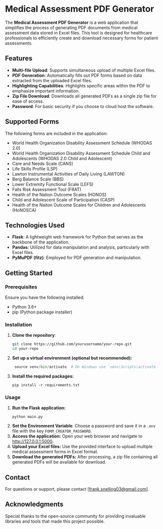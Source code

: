 # Medical Assessment PDF Generator

The **Medical Assessment PDF Generator** is a web application that simplifies the process of generating PDF documents from medical assessment data stored in Excel files. This tool is designed for healthcare professionals to efficiently create and download necessary forms for patient assessments.

## Features

- **Multi-file Upload**: Supports simultaneous upload of multiple Excel files.
- **PDF Generation**: Automatically fills out PDF forms based on data extracted from the uploaded Excel files.
- **Highlighting Capabilities**: Highlights specific areas within the PDF to emphasize important information.
- **Zip File Download**: Downloads all generated PDFs as a single zip file for ease of access.
- **Password**: For basic security if you choose to cloud host the software.

## Supported Forms

The following forms are included in the application:

- World Health Organization Disability Assessment Schedule (WHODAS 2.0)
- World Health Organization Disability Assessment Schedule Child and Adolescents (WHODAS 2.0 Child and Adolescent)
- Care and Needs Scale (CANS)
- Life Skills Profile (LSP)
- Lawton Instrumental Activities of Daily Living (LAWTON)
- Berg Balance Scale (BBS)
- Lower Extremity Functional Scale (LEFS)
- Falls Risk Assessment Tool (FRAT)
- Health of the Nation Outcome Scales (HONOS)
- Child and Adolescent Scale of Participation (CASP)
- Health of the Naiton Outcome Scales for Children and Adolescents (HoNOSCA)

## Technologies Used

- **Flask**: A lightweight web framework for Python that serves as the backbone of the application.
- **Pandas**: Utilized for data manipulation and analysis, particularly with Excel files.
- **PyMuPDF (fitz)**: Employed for PDF generation and manipulation.

## Getting Started

### Prerequisites

Ensure you have the following installed:

- Python 3.6+
- pip (Python package installer)

### Installation

1. **Clone the repository**:
   ```bash
   git clone https://github.com/yourusername/your-repo.git
   cd your-repo
   
2. **Set up a virtual environment (optional but recommended):**
   ```python -m venv venv
    source venv/bin/activate  # On Windows use `venv\Scripts\activate
   
3. **Install the required packages:**
   ```
   pip install -r requirements.txt

### Usage
1. **Run the Flask application:**
   ```
   python main.py
   ```
2. **Set the Environment Variable**: Choose a password and save it in a `.env` file with the key `FORM_CREATOR_PASSWORD`.
4. **Access the application:** Open your web browser and navigate to http://127.0.0.1:5000.
5. **Upload your Excel files:** Use the provided interface to upload multiple medical assessment forms in Excel format.
6. **Download the generated PDFs:** After processing, a zip file containing all generated PDFs will be available for download.

## Contact
For questions or support, please contact [frank.snelling03@gmail.com].

## Acknowledgments
Special thanks to the open-source community for providing invaluable libraries and tools that made this project possible.
